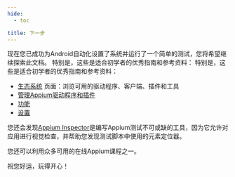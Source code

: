 ```yaml
---
hide:
  - toc

title: 下一步
---
```


现在您已成功为Android自动化设置了系统并运行了一个简单的测试，您将希望继续探索此文档。 特别是，这些是适合初学者的优秀指南和参考资料： 特别是，这些是适合初学者的优秀指南和参考资料：

- [生态系统](../ecosystem/index.md) 页面：浏览可用的驱动程序、客户端、插件和工具
- [管理Appium驱动程序和插件](../guides/managing-exts.md)
- [功能](../guides/caps.md)
- [设置](../guides/settings.md)

您还会发现[Appium Inspector](https://github.com/appium/appium-inspector)是编写Appium测试不可或缺的工具，因为它允许对应用进行视觉检查，并帮助您发现测试脚本中使用的元素定位器。

您还可以利用众多可用的在线Appium课程之一。

祝您好运，玩得开心！
